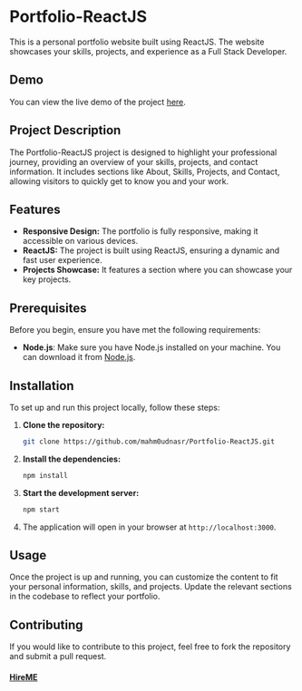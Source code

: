 # Portfolio-ReactJS

This is a personal portfolio website built using ReactJS. The website showcases your skills, projects, and experience as a Full Stack Developer.

## Demo

You can view the live demo of the project [here](https://portfolio-react-js-ochre.vercel.app/).

## Project Description

The Portfolio-ReactJS project is designed to highlight your professional journey, providing an overview of your skills, projects, and contact information. It includes sections like About, Skills, Projects, and Contact, allowing visitors to quickly get to know you and your work.

## Features

- **Responsive Design:** The portfolio is fully responsive, making it accessible on various devices.
- **ReactJS:** The project is built using ReactJS, ensuring a dynamic and fast user experience.
- **Projects Showcase:** It features a section where you can showcase your key projects.

## Prerequisites

Before you begin, ensure you have met the following requirements:

- **Node.js**: Make sure you have Node.js installed on your machine. You can download it from [Node.js](https://nodejs.org/).

## Installation

To set up and run this project locally, follow these steps:

1. **Clone the repository:**
   ```bash
   git clone https://github.com/mahm0udnasr/Portfolio-ReactJS.git
   ```
2. **Install the dependencies:**
   ```bash
   npm install
   ```
3. **Start the development server:**
   ```bash
   npm start
   ```
4. The application will open in your browser at `http://localhost:3000`.

## Usage
Once the project is up and running, you can customize the content to fit your personal information, skills, and projects. Update the relevant sections in the codebase to reflect your portfolio.

## Contributing
If you would like to contribute to this project, feel free to fork the repository and submit a pull request.

#### [HireME](https://linkedin.com/in/mahm0udnasr)
